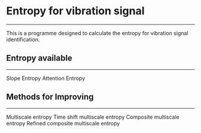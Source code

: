 # Entropy for vibration signal
---
This is a programme designed to calculate the entropy for vibration signal identification.

## Entropy available
---
Slope Entropy
Attention Entropy
## Methods for Improving
---
Multiscale entropy
Time shift multiscale entropy
Composite multiscale entropy
Refined composite multiscale entropy
